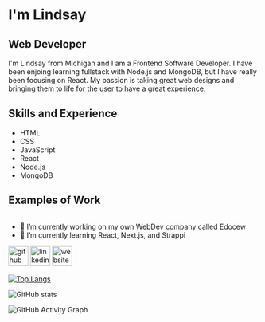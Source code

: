 # I'm Lindsay  
## Web Developer
I'm Lindsay from Michigan and I am a Frontend Software Developer. I have been enjoing learning fullstack with Node.js and MongoDB, but I have really been focusing on React. My passion is taking great web designs and bringing them to life for the user to have a great experience.

## Skills and Experience 
* HTML
* CSS
* JavaScript
* React
* Node.js
* MongoDB


## Examples of Work
<img src="" wdith="240">


- 🔭 I’m currently working on my own WebDev company called Edocew 
- 🌱 I’m currently learning React, Next.js, and Strappi 


[<img src='https://cdn.jsdelivr.net/npm/simple-icons@3.0.1/icons/github.svg' alt='github' height='40'>](https://github.com/lindsayRae)  [<img src='https://cdn.jsdelivr.net/npm/simple-icons@3.0.1/icons/linkedin.svg' alt='linkedin' height='40'>](https://www.linkedin.com/in/https://www.linkedin.com/in/lindsay-aiello//)  [<img src='https://cdn.jsdelivr.net/npm/simple-icons@3.0.1/icons/icloud.svg' alt='website' height='40'>](https://www.edocew.com/)  

[![Top Langs](https://github-readme-stats.vercel.app/api/top-langs/?username=lindsayRae)](https://github.com/anuraghazra/github-readme-stats)

![GitHub stats](https://github-readme-stats.vercel.app/api?username=lindsayRae&show_icons=true)  

![GitHub Activity Graph](https://activity-graph.herokuapp.com/graph?username=lindsayRae)  


<!--
**lindsayRae/lindsayRae** is a ✨ _special_ ✨ repository because its `README.md` (this file) appears on your GitHub profile.

Here are some ideas to get you started:

- 🔭 I’m currently working on ...
- 🌱 I’m currently learning ...
- 👯 I’m looking to collaborate on ...
- 🤔 I’m looking for help with ...
- 💬 Ask me about ...
- 📫 How to reach me: ...
- 😄 Pronouns: ...
- ⚡ Fun fact: ...
-->
